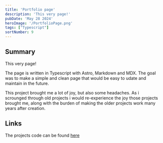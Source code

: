 ```yaml
---
title: 'Portfolio page'
description: 'This very page!'
pubDate: 'May 28 2024'
heroImage: '/PortfolioPage.png'
tags: ["Typescript"]
sortNumber: 9
---
```

## Summary

This very page!

The page is written in Typescript with Astro, Markdown and MDX.
The goal was to make a simple and clean page that would be easy to udate and maintain in the future.

This project brought me a lot of joy, but also some headaches.
As i scrounged through old projects i would re-experience the joy those projects brought me, along with the burden of making the older projects work many years after creation.

## Links

The projects code can be found [here](https://github.com/madswolf/portfolio)
